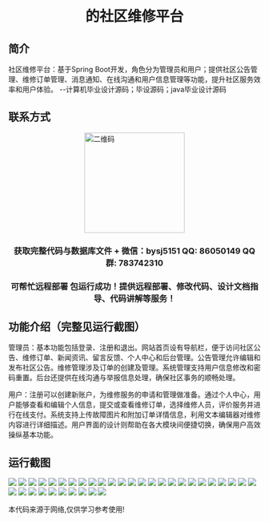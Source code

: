 <p><h1 align="center">的社区维修平台</h1></p>

## 简介
社区维修平台：基于Spring Boot开发，角色分为管理员和用户；提供社区公告管理、维修订单管理、消息通知、在线沟通和用户信息管理等功能，提升社区服务效率和用户体验。    --计算机毕业设计源码；毕设源码；java毕业设计源码


## 联系方式
<img src="https://bs-1329754181.cos.ap-shanghai.myqcloud.com/wx.jpg" alt="二维码" style="display: block; margin: 0 auto;" width="200px">
<p><h3 align="center">获取完整代码与数据库文件 + 微信：bysj5151 QQ: 86050149 QQ群: 783742310</h3></p>
<p><h3 align="center">可帮忙远程部署 包运行成功！提供远程部署、修改代码、设计文档指导、代码讲解等服务！</h3></p>

## 功能介绍（完整见运行截图）
管理员：基本功能包括登录、注册和退出。网站首页设有导航栏，便于访问社区公告、维修订单、新闻资讯、留言反馈、个人中心和后台管理。公告管理允许编辑和发布社区公告。维修管理涉及订单的创建及管理。系统管理支持用户信息修改和密码重置。后台还提供在线沟通与举报信息处理，确保社区事务的顺畅处理。

用户：注册可以创建新账户，为维修服务的申请和管理做准备。通过个人中心，用户能够查看和编辑个人信息，提交或查看维修订单，选择维修人员，评价服务并进行在线支付。系统支持上传故障图片和附加订单详情信息，利用文本编辑器对维修内容进行详细描述。用户界面的设计则帮助在各大模块间便捷切换，确保用户高效操纵基本功能。


## 运行截图
![](https://bs-1329754181.cos.ap-shanghai.myqcloud.com/spring/CommunityMaintenancePlatform/img/001.jpg)
![](https://bs-1329754181.cos.ap-shanghai.myqcloud.com/spring/CommunityMaintenancePlatform/img/002.jpg)
![](https://bs-1329754181.cos.ap-shanghai.myqcloud.com/spring/CommunityMaintenancePlatform/img/003.jpg)
![](https://bs-1329754181.cos.ap-shanghai.myqcloud.com/spring/CommunityMaintenancePlatform/img/004.jpg)
![](https://bs-1329754181.cos.ap-shanghai.myqcloud.com/spring/CommunityMaintenancePlatform/img/005.jpg)
![](https://bs-1329754181.cos.ap-shanghai.myqcloud.com/spring/CommunityMaintenancePlatform/img/006.jpg)
![](https://bs-1329754181.cos.ap-shanghai.myqcloud.com/spring/CommunityMaintenancePlatform/img/007.jpg)
![](https://bs-1329754181.cos.ap-shanghai.myqcloud.com/spring/CommunityMaintenancePlatform/img/008.jpg)
![](https://bs-1329754181.cos.ap-shanghai.myqcloud.com/spring/CommunityMaintenancePlatform/img/009.jpg)
![](https://bs-1329754181.cos.ap-shanghai.myqcloud.com/spring/CommunityMaintenancePlatform/img/010.jpg)
![](https://bs-1329754181.cos.ap-shanghai.myqcloud.com/spring/CommunityMaintenancePlatform/img/011.jpg)
![](https://bs-1329754181.cos.ap-shanghai.myqcloud.com/spring/CommunityMaintenancePlatform/img/012.jpg)
![](https://bs-1329754181.cos.ap-shanghai.myqcloud.com/spring/CommunityMaintenancePlatform/img/013.jpg)
![](https://bs-1329754181.cos.ap-shanghai.myqcloud.com/spring/CommunityMaintenancePlatform/img/014.jpg)
![](https://bs-1329754181.cos.ap-shanghai.myqcloud.com/spring/CommunityMaintenancePlatform/img/015.jpg)
![](https://bs-1329754181.cos.ap-shanghai.myqcloud.com/spring/CommunityMaintenancePlatform/img/016.jpg)
![](https://bs-1329754181.cos.ap-shanghai.myqcloud.com/spring/CommunityMaintenancePlatform/img/017.jpg)
![](https://bs-1329754181.cos.ap-shanghai.myqcloud.com/spring/CommunityMaintenancePlatform/img/018.jpg)
![](https://bs-1329754181.cos.ap-shanghai.myqcloud.com/spring/CommunityMaintenancePlatform/img/019.jpg)
![](https://bs-1329754181.cos.ap-shanghai.myqcloud.com/spring/CommunityMaintenancePlatform/img/020.jpg)
![](https://bs-1329754181.cos.ap-shanghai.myqcloud.com/spring/CommunityMaintenancePlatform/img/021.jpg)
![](https://bs-1329754181.cos.ap-shanghai.myqcloud.com/spring/CommunityMaintenancePlatform/img/022.jpg)
![](https://bs-1329754181.cos.ap-shanghai.myqcloud.com/spring/CommunityMaintenancePlatform/img/023.jpg)
![](https://bs-1329754181.cos.ap-shanghai.myqcloud.com/spring/CommunityMaintenancePlatform/img/024.jpg)
![](https://bs-1329754181.cos.ap-shanghai.myqcloud.com/spring/CommunityMaintenancePlatform/img/025.jpg)
![](https://bs-1329754181.cos.ap-shanghai.myqcloud.com/spring/CommunityMaintenancePlatform/img/026.jpg)
![](https://bs-1329754181.cos.ap-shanghai.myqcloud.com/spring/CommunityMaintenancePlatform/img/027.jpg)
![](https://bs-1329754181.cos.ap-shanghai.myqcloud.com/spring/CommunityMaintenancePlatform/img/028.jpg)
![](https://bs-1329754181.cos.ap-shanghai.myqcloud.com/spring/CommunityMaintenancePlatform/img/029.jpg)
![](https://bs-1329754181.cos.ap-shanghai.myqcloud.com/spring/CommunityMaintenancePlatform/img/030.jpg)
![](https://bs-1329754181.cos.ap-shanghai.myqcloud.com/spring/CommunityMaintenancePlatform/img/031.jpg)
![](https://bs-1329754181.cos.ap-shanghai.myqcloud.com/spring/CommunityMaintenancePlatform/img/032.jpg)
![](https://bs-1329754181.cos.ap-shanghai.myqcloud.com/spring/CommunityMaintenancePlatform/img/033.jpg)
![](https://bs-1329754181.cos.ap-shanghai.myqcloud.com/spring/CommunityMaintenancePlatform/img/034.jpg)
![](https://bs-1329754181.cos.ap-shanghai.myqcloud.com/spring/CommunityMaintenancePlatform/img/035.jpg)

<p>本代码来源于网络,仅供学习参考使用!</p>
